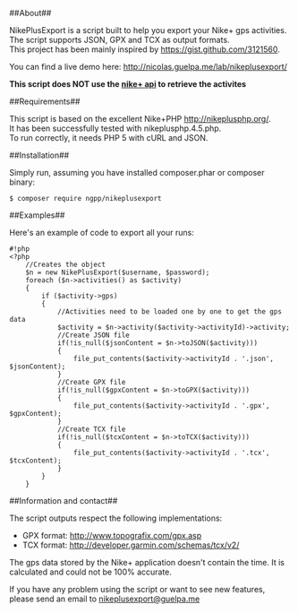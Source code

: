 ##About##

NikePlusExport is a script built to help you export your Nike+ gps activities.  
The script supports JSON, GPX and TCX as output formats.  
This project has been mainly inspired by https://gist.github.com/3121560.

You can find a live demo here: http://nicolas.guelpa.me/lab/nikeplusexport/

**This script does NOT use the [nike+ api](http://developer.nike.com/) to retrieve the activites**

##Requirements##

This script is based on the excellent Nike+PHP http://nikeplusphp.org/.  
It has been successfully tested with nikeplusphp.4.5.php.  
To run correctly, it needs PHP 5 with cURL and JSON.

##Installation##

Simply run, assuming you have installed composer.phar or composer binary:

    $ composer require ngpp/nikeplusexport

##Examples##

Here's an example of code to export all your runs:

    #!php
    <?php
        //Creates the object
        $n = new NikePlusExport($username, $password);
        foreach ($n->activities() as $activity)
        {
            if ($activity->gps)
            {
                //Activities need to be loaded one by one to get the gps data
                $activity = $n->activity($activity->activityId)->activity;
                //Create JSON file
                if(!is_null($jsonContent = $n->toJSON($activity)))
                {
                    file_put_contents($activity->activityId . '.json', $jsonContent);
                }
                //Create GPX file
                if(!is_null($gpxContent = $n->toGPX($activity)))
                {
                    file_put_contents($activity->activityId . '.gpx', $gpxContent);
                }
                //Create TCX file
                if(!is_null($tcxContent = $n->toTCX($activity)))
                {
                    file_put_contents($activity->activityId . '.tcx', $tcxContent);
                }
            }
        }

##Information and contact##

The script outputs respect the following implementations:

* GPX format: http://www.topografix.com/gpx.asp
* TCX format: http://developer.garmin.com/schemas/tcx/v2/

The gps data stored by the Nike+ application doesn't contain the time. It is calculated and could not be 100% accurate.

If you have any problem using the script or want to see new features, please send an email to nikeplusexport@guelpa.me